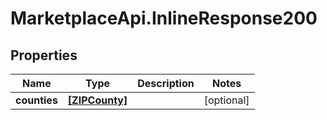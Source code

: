 # MarketplaceApi.InlineResponse200

## Properties
Name | Type | Description | Notes
------------ | ------------- | ------------- | -------------
**counties** | [**[ZIPCounty]**](ZIPCounty.md) |  | [optional] 


